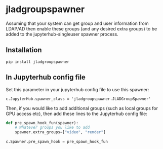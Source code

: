# jladgroupspawner

Assuming that your system can get group and user information from LDAP/AD then enable these groups (and any desired extra groups) to be added to the jupyterhub-singleuser spawner process.

## Installation

`pip install jladgroupspawner`

## In Jupyterhub config file

Set this parameter in your jupyterhub config file to use this spawner:

`c.JupyterHub.spawner_class = 'jladgroupspawner.JLADGroupSpawner'`

Then, if you would like to add additional groups (such as local groups for GPU access etc), then add these lines to the Jupyterhub config file:

```python
def pre_spawn_hook_fun(spawner):
    # Whatever groups you like to add
    spawner.extra_groups=["video", "render"]
  
c.Spawner.pre_spawn_hook = pre_spawn_hook_fun
```


